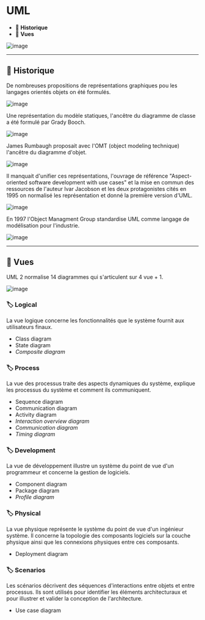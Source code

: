 # UML

* 🔖 **Historique**
* 🔖 **Vues**

![image](https://raw.githubusercontent.com/POEC-20-05/UML-CO/master/wiki/resources/01/01-UML.jpg)

___

## 📑 Historique

De nombreuses propositions de représentations graphiques pou les langages orientés objets on été formulés.

![image](https://raw.githubusercontent.com/POEC-20-05/UML-CO/master/wiki/resources/01/02-History.jpg)

Une représentation du modèle statiques, l'ancêtre du diagramme de classe a été formulé par Grady Booch.

![image](https://raw.githubusercontent.com/POEC-20-05/UML-CO/master/wiki/resources/01/03-Boosh.jpg)

James Rumbaugh proposait avec l'OMT (object modeling technique) l'ancêtre du diagramme d'objet.

![image](https://raw.githubusercontent.com/POEC-20-05/UML-CO/master/wiki/resources/01/04-OMT.jpg)

Il manquait d'unifier ces représentations, l'ouvrage de référence "Aspect-oriented software development with use cases" et la mise en commun des ressources de l'auteur Ivar Jacobson et les deux protagonistes cités en 1995 on normalisé les représentation et donné la première version d'UML.

![image](https://raw.githubusercontent.com/POEC-20-05/UML-CO/master/wiki/resources/01/05-Jacobson.jpg)

En 1997 l'Object Managment Group standardise UML comme langage de modélisation pour l'industrie.

![image](https://raw.githubusercontent.com/POEC-20-05/UML-CO/master/wiki/resources/01/06-OMG.jpg)

___

## 📑 Vues

UML 2 normalise 14 diagrammes qui s'articulent sur 4 vue + 1.

![image](https://raw.githubusercontent.com/POEC-20-05/UML-CO/master/wiki/resources/01/07-Overview.jpg)

### 🏷️ **Logical**

La vue logique concerne les fonctionnalités que le système fournit aux utilisateurs finaux.

* Class diagram
* State diagram
* *Composite diagram*

### 🏷️ **Process**

La vue des processus traite des aspects dynamiques du système, explique les processus du système et comment ils communiquent.

* Sequence diagram
* Communication diagram
* Activity diagram
* *Interaction overview diagram*
* *Communication diagram*
* *Timing diagram*

### 🏷️ **Development**

La vue de développement illustre un système du point de vue d'un programmeur et concerne la gestion de logiciels.

* Component diagram
* Package diagram
* *Profile diagram*

### 🏷️ **Physical**

La vue physique représente le système du point de vue d'un ingénieur système. Il concerne la topologie des composants logiciels sur la couche physique ainsi que les connexions physiques entre ces composants.

* Deployment diagram

### 🏷️ **Scenarios**

Les scénarios décrivent des séquences d'interactions entre objets et entre processus. Ils sont utilisés pour identifier les éléments architecturaux et pour illustrer et valider la conception de l'architecture.

* Use case diagram